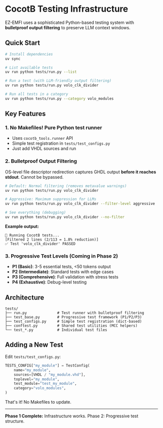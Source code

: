 # CocotB Testing Infrastructure

EZ-EMFI uses a sophisticated Python-based testing system with **bulletproof output filtering** to preserve LLM context windows.

## Quick Start

```bash
# Install dependencies
uv sync

# List available tests
uv run python tests/run.py --list

# Run a test (with LLM-friendly output filtering)
uv run python tests/run.py volo_clk_divider

# Run all tests in a category
uv run python tests/run.py --category volo_modules
```

## Key Features

### 1. **No Makefiles!** Pure Python test runner
- Uses `cocotb_tools.runner` API
- Simple test registration in `tests/test_configs.py`
- Just add VHDL sources and run

### 2. **Bulletproof Output Filtering**
OS-level file descriptor redirection captures GHDL output **before it reaches stdout**. Cannot be bypassed.

```bash
# Default: Normal filtering (removes metavalue warnings)
uv run python tests/run.py volo_clk_divider

# Aggressive: Maximum suppression for LLMs
uv run python tests/run.py volo_clk_divider --filter-level aggressive

# See everything (debugging)
uv run python tests/run.py volo_clk_divider --no-filter
```

**Example output:**
```
🧪 Running CocotB tests...
[Filtered 2 lines (2/113 = 1.8% reduction)]
✅ Test 'volo_clk_divider' PASSED
```

### 3. **Progressive Test Levels** (Coming in Phase 2)
- **P1 (Basic)**: 3-5 essential tests, <50 tokens output
- **P2 (Intermediate)**: Standard tests with edge cases
- **P3 (Comprehensive)**: Full validation with stress tests
- **P4 (Exhaustive)**: Debug-level testing

## Architecture

```
tests/
├── run.py              # Test runner with bulletproof filtering
├── test_base.py        # Progressive test framework (P1/P2/P3)
├── test_configs.py     # Simple test registration (dict-based)
├── conftest.py         # Shared test utilities (MCC helpers)
└── test_*.py           # Individual test files
```

## Adding a New Test

Edit `tests/test_configs.py`:

```python
TESTS_CONFIG["my_module"] = TestConfig(
    name="my_module",
    sources=[VHDL / "my_module.vhd"],
    toplevel="my_module",
    test_module="test_my_module",
    category="volo_modules",
)
```

That's it! No Makefiles to update.

---

**Phase 1 Complete:** Infrastructure works. Phase 2: Progressive test structure.
